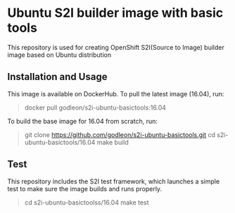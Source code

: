 # Ubuntu S2I builder image with basic tools
This repository is used for creating OpenShift S2I(Source to Image) builder image based on Ubuntu distribution

## Installation and Usage

This image is available on DockerHub. To pull the latest image (16.04), run:

> docker pull godleon/s2i-ubuntu-basictools:16.04


To build the base image for 16.04 from scratch, run:

> git clone https://github.com/godleon/s2i-ubuntu-basictools.git
> cd s2i-ubuntu-basictools/16.04
> make build


## Test

This repository includes the S2I test framework, which launches a simple test to make sure the image builds and runs properly.

> cd s2i-ubuntu-basictoolss/16.04
> make test